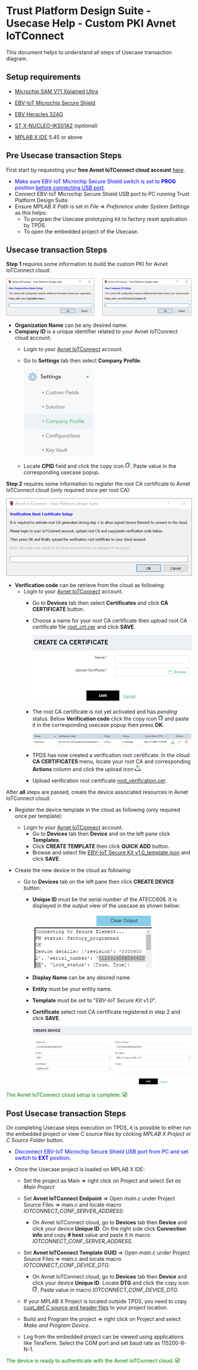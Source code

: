 # Trust Platform Design Suite - Usecase Help - Custom PKI Avnet IoTConnect

This document helps to understand all steps of Usecase transaction diagram.

## Setup requirements
 - [Microchip SAM V71 Xplained Ultra](https://www.microchip.com/developmenttools/ProductDetails/atsamv71-xult)
 - [EBV-IoT Microchip Secure Shield](https://iotconnect.io/ebv/ebv-mchp-secure-solution.html)
 - [EBV Heracles 324G](https://www.avnet.com/wps/portal/ebv/products/new-products/npi/2020/ebv-elektronik-heracles-324/)
 - [ST X-NUCLEO-IKS01A2](https://www.st.com/en/ecosystems/x-nucleo-iks01a2.html) *(optional)*
 
 - [MPLAB X IDE](https://www.microchip.com/en-us/development-tools-tools-and-software/mplab-x-ide) 5.45 or above

## Pre Usecase transaction Steps
First start by requesting your **free Avnet IoTConnect cloud account** [here](https://iotconnect.io/ebv/).

 - <span style="color:blue">Make sure EBV-IoT Microchip Secure Shield switch is set to **PROG** position <u>before connecting USB port</u>.</span>
 - Connect EBV-IoT Microchip Secure Shield USB port to PC running Trust Platform Design Suite.
 - Ensure *MPLAB X Path* is set in *File* => *Preference* under *System Settings* as this helps:
    - To program the Usecase prototyping kit to factory reset application by TPDS.
    - To open the embedded project of the Usecase.

## Usecase transaction Steps
**Step 1** requires some information to build the custom PKI for Avnet IoTConnect cloud:

![Step 1 dialog](../../avnet_iotconnect/assets/images/help_dialog1.png)

 - **Organization Name** can be any desired name.
 - **Company ID** is a unique identifier related to your Avnet IoTConnect cloud account:
	- Login to your [Avnet IoTConnect](https://avnet.iotconnect.io/) account.
	- Go to **Settings** tab then select **Company Profile**.
	
		![Company ID menu](../../avnet_iotconnect/assets/images/help_cpid.png)
	
	- Locate **CPID** field and click the copy icon ![Copy icon](../../avnet_iotconnect/assets/images/help_copy.png). Paste value in the corresponding usecase popup.

**Step 2** requires some information to register the root CA certificate to Avnet IoTConnect cloud (only required once per root CA):

![Step 2 dialog](../../avnet_iotconnect/assets/images/help_dialog2.png)

 - **Verification code** can be retrieve from the cloud as following:
	- Login to your [Avnet IoTConnect](https://avnet.iotconnect.io/) account.
		- Go to **Devices** tab then select **Certificates** and click **CA CERTIFICATE** button.
		- Choose a name for your root CA certificate then upload root CA certificate file [root_crt.cer](../../avnet_iotconnect) and click **SAVE**.
		
			![Create CA menu](../../avnet_iotconnect/assets/images/help_createca1.png)
		
		- The root CA certificate is not yet activated and has *pending* status. Below **Verification code** click the copy icon ![Copy icon](../../avnet_iotconnect/assets/images/help_copy.png) and paste it in the corresponding usecase popup then press **OK**.

			![Create CA menu](../../avnet_iotconnect/assets/images/help_createca2.png)

		- TPDS has now created a verification root certificate. In the cloud **CA CERTIFICATES** menu, locate your root CA and corresponding **Actions** column and click the upload icon ![Copy icon](../../avnet_iotconnect/assets/images/help_upload.png).
		- Upload verification root certificate [root_verification.cer](../../avnet_iotconnect).
 
After **all** steps are passed, create the device associated resources in Avnet IoTConnect cloud:

 - Register the device template in the cloud as following (only required once per template):
	- Login to your [Avnet IoTConnect](https://avnet.iotconnect.io/) account.
		- Go to **Devices** tab then **Device** and on the left pane click **Templates**.
		- Click **CREATE TEMPLATE** then click **QUICK ADD** button.
		- Browse and select file [EBV-IoT Secure Kit v1.0_template.json](../../avnet_iotconnect) and click **SAVE**.

 - Create the new device in the cloud as following:
	- Go to **Devices** tab on the left pane then click **CREATE DEVICE** button:
		- **Unique ID** must be the serial number of the ATECC608. It is displayed in the output view of the usecase as shown below:
		
			![Output view](../../avnet_iotconnect/assets/images/help_sn.png)
		
		- **Display Name** can be any desired name.
		- **Entity** must be your entity name.
		- **Template** must be set to "*EBV-IoT Secure Kit v1.0*".
		- **Certificate** select root CA certificate registered in step 2 and click **SAVE**.
		
			![Create device menu](../../avnet_iotconnect/assets/images/help_createdev.png)


<span style="color:green">The Avnet IoTConnect cloud setup is complete.</span> ![Checked icon](../../avnet_iotconnect/assets/images/help_check.png) 

## Post Usecase transaction Steps
On completing Usecase steps execution on TPDS, it is possible to either run the embedded project or view C source files by clicking *MPLAB X Project* or *C Source Folder* button.

- <span style="color:blue">Disconnect EBV-IoT Microchip Secure Shield USB port from PC and set switch to **EXT** position.</span>

- Once the Usecase project is loaded on MPLAB X IDE:
    - Set the project as Main => right click on Project and select *Set as Main Project*
    - Set **Avnet IoTConnect Endpoint** => Open *main.c* under Project Source Files => main.c and locate macro *IOTCONNECT_CONF_SERVER_ADDRESS*:
        - On Avnet IoTConnect cloud, go to **Devices** tab then **Device** and click your device **Unique ID**. On the right side click **Connection info** and copy **# host** value and paste it in macro *IOTCONNECT_CONF_SERVER_ADDRESS*.
    - Set **Avnet IoTConnect Template GUID** => Open *main.c* under Project Source Files => main.c and locate macro *IOTCONNECT_CONF_DEVICE_DTG*:
        - On Avnet IoTConnect cloud, go to **Devices** tab then **Device** and click your device **Unique ID**. Locate **DTG** and click the copy icon ![Copy icon](../../avnet_iotconnect/assets/images/help_copy.png). Paste value in macro *IOTCONNECT_CONF_DEVICE_DTG*.
	- If your MPLAB X Project is located outside TPDS, you need to copy [cust_def C source and header files](../../avnet_iotconnect) to your project location.

    - Build and Program the project => right click on Project and select *Make and Program Device*.
	- Log from the embedded project can be viewed using applications like TeraTerm. Select the COM port and set baud rate as 115200-8-N-1.

<span style="color:green">The device is ready to authenticate with the Avnet IoTConnect cloud.</span> ![Checked icon](../../avnet_iotconnect/assets/images/help_check.png) 

